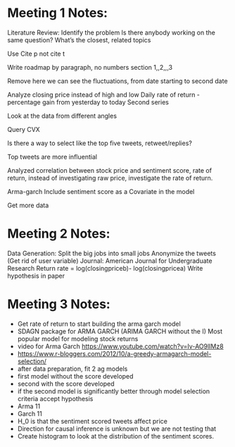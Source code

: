 # Meeting 1 Notes:

Literature Review:
Identify the problem
Is there anybody working on the same question?
What’s the closest, related topics

Use Cite p not cite t 

Write roadmap by paragraph, no numbers section 1,,2,,,3

Remove here we can see the fluctuations, from date starting to second date

Analyze closing price instead of high and low
Daily rate of return - percentage gain from yesterday to today
Second series

Look at the data from different angles

Query CVX

Is there a way to select like the top five tweets, retweet/replies?

Top tweets are more influential

Analyzed correlation between stock price and sentiment score, rate of return, instead of investigating raw price, investigate the rate of return.

Arma-garch
Include sentiment score as a Covariate in the model


Get more data


# Meeting 2 Notes:
Data Generation:
Split the big jobs into small jobs
Anonymize the tweets (Get rid of user variable)
Journal: American Journal for Undergraduate Research
Return rate = log(closingpriceb)- log(closingpricea)
Write hypothesis in paper

# Meeting 3 Notes:

- Get rate of return to start building the arma garch model
- SDAGN package for ARMA GARCH (ARIMA GARCH without the I) Most popular model for modeling stock returns
- video for Arma Garch https://www.youtube.com/watch?v=Iv-AO9lIMz8
- https://www.r-bloggers.com/2012/10/a-greedy-armagarch-model-selection/
- after data preparation, fit 2 ag models
- first model without the score developed
- second with the score developed 
- if the second model is significantly better through model selection criteria accept hypothesis
- Arma 11
- Garch 11
- H_0 is that the sentiment scored tweets affect price
- Direction for causal inference is unknown but we are not testing that
- Create histogram to look at the distribution of the sentiment scores.

